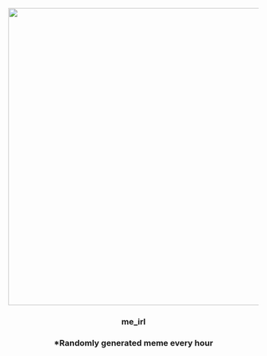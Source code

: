 <p align="center">
        <img src="https://i.redd.it/bkvbci19vhd91.jpg" width="600" height="600">
        </p>
        <h3 align="center">me_irl</h3>
        <h3 align="center">*Randomly generated meme every hour</h3>
    